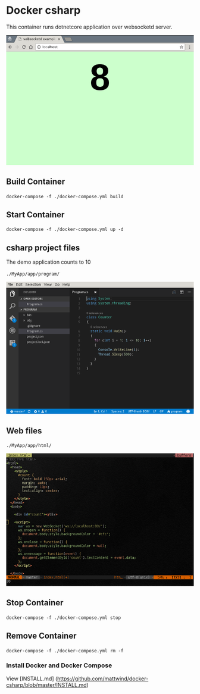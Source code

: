 # Docker csharp

This container runs dotnetcore application over websocketd server.

![demo](https://github.com/mattwind/docker-csharp/blob/master/browser.png "demo")

## Build Container

`docker-compose -f ./docker-compose.yml build`

## Start Container

`docker-compose -f ./docker-compose.yml up -d`

## csharp project files

The demo application counts to 10

`./MyApp/app/program/`

![vscode](https://github.com/mattwind/docker-csharp/blob/master/vscode.png "vscode")

## Web files

`./MyApp/app/html/`

![html](https://github.com/mattwind/docker-csharp/blob/master/html.png "html")

## Stop Container

`docker-compose -f ./docker-compose.yml stop`

## Remove Container

`docker-compose -f ./docker-compose.yml rm -f`

### Install Docker and Docker Compose

View [INSTALL.md] (https://github.com/mattwind/docker-csharp/blob/master/INSTALL.md)
